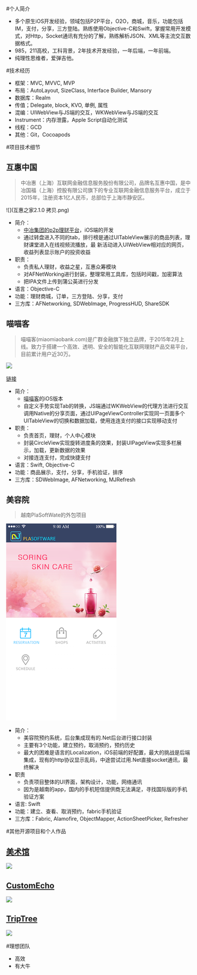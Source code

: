 #个人简介
*   多个原生iOS开发经验，领域包括P2P平台，O2O，商城，音乐，功能包括IM，支付，分享，三方登陆。熟练使用Objective-C和Swift，掌握常用开发模式，对Http，Socket通讯有充分的了解，熟练解析JSON、XML等主流交互数据格式。
*   985，211高校，工科背景，2年技术开发经验，一年后端，一年前端。
*   纯理性思维者，爱弹吉他。

#技术经历
*   框架：MVC, MVVC, MVP
*   布局：AutoLayout, SizeClass, Interface Builder, Mansory
*   数据库：Realm
*   传值；Delegate, block, KVO, 单例, 属性
*   混编：UIWebView与JS端的交互，WKWebView与JS端的交互
*   Instrument：内存泄露，Apple Script自动化测试
*	线程：GCD
*	其他：Git，Cocoapods

#项目技术细节

##	  互惠中国

>中冶惠（上海）互联网金融信息服务股份有限公司，品牌名互惠中国，是中冶国福（上海）控股有限公司旗下的专业互联网金融信息服务平台，成立于2015年，注册资本1亿人民币，总部位于上海市静安区。

![](互惠之家2.1.0 拷贝.png)

*  简介：
	*  [中冶集团的p2p理财平台](http://www.huhuizg.com/)，iOS端的开发   
	*  通过转盘进入不同的tab，排行榜是通过UITableView展示的商品列表，理财课堂进入在线视频流播放，最		新活动进入UIWebView相对应的网页，收益列表显示账户的投资收益
*   职责：
	*	负责私人理财，收益之星，互惠众筹模块
	*	对AFNetWorking进行封装，整理常用工具库，包括时间戳，加密算法
	*	把IPA文件上传到蒲公英进行分发
*   语言：Objective-C
*   功能：理财商城，订单，三方登陆、分享，支付
*   三方库：AFNetworking, SDWebImage, ProgressHUD, ShareSDK
 

##		喵喵客

>喵喵客(miaomiaobank.com)是广群金融旗下独立品牌，于2015年2月上线。致力于搭建一个高效、透明、安全的智能化互联网理财产品交易平台，目前累计用户近30万。

![](miaomiaoban.gif)

[链接](https://itunes.apple.com/cn/app/miao-miao-ke-tou-zi-li-cai/id977918033?mt=8)

*	简介：
	* 	[喵喵客](http://www.miaomiaobank.com/)的iOS版本
	*	自定义手势实现Tab的转换，JS端通过WKWebView的代理方法进行交互调用Native的分享页面，通过UIPageViewController实现同一页面多个UITableView的切换和数据加载，使用连连支付的接口实现移动支付
*   职责：
	*	负责首页，理财，个人中心模块
	*	封装CircleView实现旋转进度条的效果，封装UIPageView实现多栏展示，加载，更新数据的效果
	*	对接连连支付，完成快捷支付
*	语言：Swift, Objective-C
*	功能：商品展示，支付，分享，手机验证，排序
*	三方库：SDWebImage, AFNetworking, MJRefresh


##	  美容院
>越南PlaSoftWate的外包项目

![](beautycare.png)

*	简介：
	*	美容院预约系统，后台集成现有的.Net后台进行接口封装
	*	主要有3个功能，建立预约，取消预约，预约历史
	*	最大的困难是语言的Localization，iOS前端的好配置，最大的挑战是后端集成，现有的http协议显示乱码，中途尝试过用.Net直接socket通讯，最终解决
*	职责
	*	负责项目整体的UI界面，架构设计，功能，网络通讯
	*	因为是越南的app，国内的手机短信提供商无法满足，寻找国际版的手机验证方案
*   语言: Swift
*   功能：建立、查看、取消预约，fabric手机验证
*   三方库：Fabric, Alamofire, ObjectMapper, ActionSheetPicker, Refresher


#其他开源项目和个人作品
## [美术馆](https://github.com/zxtcko/artMuseum)

![](https://github.com/zxtcko/artMuseum/blob/master/artmuseum.gif)

## [CustomEcho](https://github.com/zxtcko/customEcho)

![](https://github.com/zxtcko/customEcho/blob/master/preview/customEchoDemo.gif)

## [TripTree](http://www.chriscoder.me/ionic/TripTree/www/index.html)

![](triptreedemo.gif) 


#理想团队
+   高效
+   有大牛